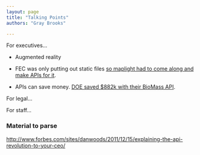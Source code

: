 ```yaml
---
layout: page
title: "Talking Points"
authors: "Gray Brooks"

---
```


For executives...  


* Augmented reality


* FEC was only putting out static files [so maplight had to come along and make APIs for it](http://freegovinfo.info/node/1387).  

* APIs can save money.  [DOE saved $882k with their BioMass API](https://github.com/18F/API-All-the-X/blob/master/education/benefits_of_apis.md).  

For legal...  

For staff...




### Material to parse
http://www.forbes.com/sites/danwoods/2011/12/15/explaining-the-api-revolution-to-your-ceo/
